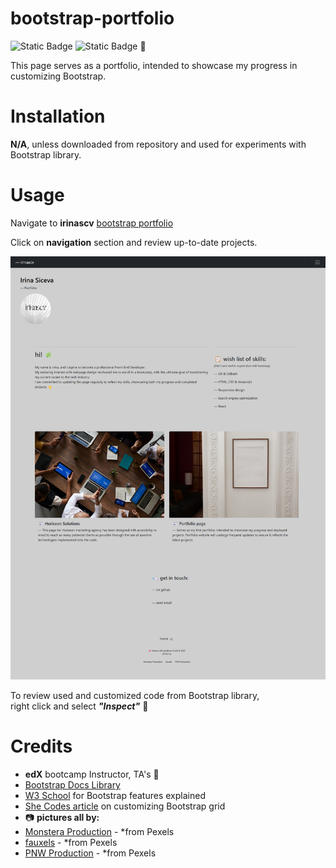 # bootstrap-portfolio

![Static Badge](https://img.shields.io/badge/Bootstrap-portfolio?color=grey) ![Static Badge](https://img.shields.io/badge/portfolio-Bootstrap?color=green) :hatching_chick:

This page serves as a portfolio, intended to showcase my progress in customizing Bootstrap.


# Installation

**N/A**, unless downloaded from repository and used for experiments with Bootstrap library.

# Usage

Navigate to **irinascv** [bootstrap portfolio](https://irinascv.github.io/portfolio-page/) <br>

Click on **navigation** section and review up-to-date projects.


![Portfolio](assets/images/screencapture-127-0-0-1-5500-index-html-2023-11-06-20_59_14.png)

To review used and customized code from Bootstrap library, <br>
right click and select ***"Inspect"*** :ghost:


# Credits

- **edX** bootcamp Instructor, TA's :stars:
- [Bootstrap Docs Library](https://getbootstrap.com/docs/5.3/layout/grid/) 
- [W3 School](https://www.w3schools.com/bootstrap5/index.php) for Bootstrap features explained
- [She Codes article](https://www.shecodes.io/athena/10619-how-to-center-text-in-bootstrap-columns#:~:text=In%20this%20example%2C%20the%20col,on%20Bootstrap's%20grid%20system%20here.) on customizing Bootstrap grid
- :camera: **pictures all by:**
- [Monstera Production](https://www.pexels.com/photo/empty-white-frame-hanging-on-wall-with-patterns-6373517/) - *from Pexels
- [fauxels](https://www.pexels.com/photo/people-having-business-meeting-together-3183183/) - *from Pexels
- [PNW Production](https://www.pexels.com/photo/a-planner-over-a-white-table-8251148/) - *from Pexels